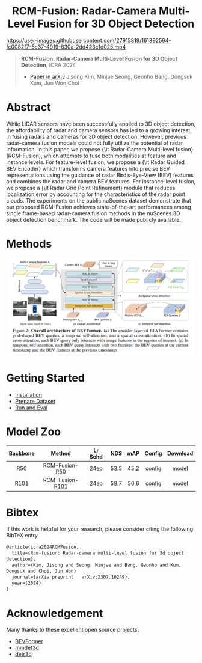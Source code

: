 <div align="center">   
  
# RCM-Fusion: Radar-Camera Multi-Level Fusion for 3D Object Detection
</div>


https://user-images.githubusercontent.com/27915819/161392594-fc0082f7-5c37-4919-830a-2dd423c1d025.mp4

> **RCM-Fusion: Radar-Camera Multi-Level Fusion for 3D Object Detection**, ICRA 2024
> - [Paper in arXiv](https://arxiv.org/abs/2307.10249)
> Jisong Kim, Minjae Seong, Geonho Bang, Dongsuk Kum, Jun Won Choi


# Abstract
While LiDAR sensors have been successfully applied to 3D object detection, the affordability of radar and camera sensors has led to a growing interest in fusing radars and cameras for 3D object detection. However, previous radar-camera fusion models could not fully utilize the potential of radar information. In this paper, we propose {\it Radar-Camera Multi-level fusion} (RCM-Fusion), which attempts to fuse both modalities at feature and instance levels. For feature-level fusion, we propose a {\it Radar Guided BEV Encoder} which transforms camera features into precise BEV representations using the guidance of radar Bird’s-Eye-View (BEV) features and combines the radar and camera BEV features. For instance-level fusion, we propose a {\it Radar Grid Point Refinement} module that reduces localization error by accounting for the characteristics of the radar point clouds. The experiments on the public nuScenes dataset demonstrate that our proposed RCM-Fusion achieves state-of-the-art performances among single frame-based radar-camera fusion methods in the nuScenes 3D object detection benchmark. The code will be made publicly available.


# Methods
![method](figs/arch.png "model arch")


# Getting Started
- [Installation](docs/install.md) 
- [Prepare Dataset](docs/prepare_dataset.md)
- [Run and Eval](docs/getting_started.md)

# Model Zoo

| Backbone | Method | Lr Schd | NDS| mAP| Config | Download |
| :---: | :---: | :---: | :---: | :---:| :---: | :---: |
| R50 | RCM-Fusion-R50 | 24ep | 53.5|45.2 |[config](projects/configs/rcmfusion_icra/rcm-fusion_r50.py) |[model](ckpts/rcm-fusion-r50-icra-final.pth)|
| R101 | RCM-Fusion-R101 | 24ep | 58.7|50.6 |[config](projects/configs/rcmfusion_icra/rcm-fusion_r101.py) |[model](ckpts/rcm-fusion-r101-icra-final.pth)|


# Bibtex
If this work is helpful for your research, please consider citing the following BibTeX entry.

```
@article{icra2024RCMFusion,
  title={Rcm-fusion: Radar-camera multi-level fusion for 3d object detection},
  author={Kim, Jisong and Seong, Minjae and Bang, Geonho and Kum, Dongsuk and Choi, Jun Won}
  journal={arXiv preprint 	arXiv:2307.10249},
  year={2024}
}
```

# Acknowledgement

Many thanks to these excellent open source projects:
- [BEVFormer](https://github.com/fundamentalvision/BEVFormer) 
- [mmdet3d](https://github.com/open-mmlab/mmdetection3d)
- [detr3d](https://github.com/WangYueFt/detr3d)
